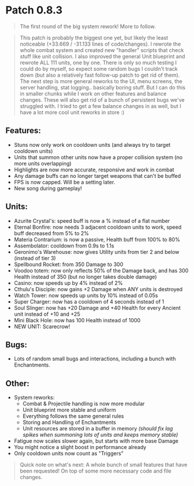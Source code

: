 # Patch 0.8.3
> The first round of the big system rework! More to follow.

> This patch is probably the biggest one yet, but likely the least noticeable (+33.669 / -31.133 lines of code/changes). I rewrote the whole combat system and created new "handler" scripts that check stuff like unit collision. I also improved the general Unit blueprint and rewrote ALL 111 units, one by one. There is only so much testing I could do by myself, so expect some random bugs I couldn't track down (but also a relatively fast follow-up patch to get rid of them).
> The next step is more general reworks to the UI, menu screens, the server handling, stat logging.. basically boring stuff. But I can do this in smaller chunks while I work on other features and balance changes. These will also get rid of a bunch of persistent bugs we've struggled with. I tried to get a few balance changes in as well, but I have a lot more cool unit reworks in store :)
## Features:
- Stuns now only work on cooldown units (and always try to target cooldown units)
- Units that summon other units now have a proper collision system (no more units overlapping)
- Highlights are now more accurate, responsive and work in combat
- Any damage buffs can no longer target weapons that can't be buffed
- FPS is now capped. Will be a setting later.
- New song during gameplay!

## Units:
- Azurite Crystal's: speed buff is now a % instead of a flat number
- Eternal Bonfire: now needs 3 adjacent cooldown units to work, speed buff decreased from 5% to 2%
- Materia Contrarium: is now a passive, Health buff from 100% to 80%
- Assembolator: cooldown from 0.9s to 1.1s
- Geronimo's Warehouse: now gives Utility units from tier 2 and below (instead of tier 3)
- Spellbound Rocket: from 350 Damage to 300
- Voodoo totem: now only reflects 50% of the Damage back, and has 300 Health instead of 350 (but no longer takes double damage)
- Casino: now speeds up by 4% instead of 2%
- Cthulu's Disciple: now gains +2 Damage when ANY units is destroyed
- Watch Tower: now speeds up units by 10% instead of 0.05s
- Super Charger: now has a cooldown of 4 seconds instead of 1
- Soul Slinger: now has +20 Damage and +40 Health for every Ancient unit instead of +10 and +25
- Mini Black Hole: now has 100 Health instead of 1000
- NEW UNIT: Scarecrow!

## Bugs:
- Lots of random small bugs and interactions, including a bunch with Enchantments.

## Other:
- System reworks:
  - Combat & Projectile handling is now more modular
  - Unit blueprint more stable and uniform
  - Everything follows the same general rules
  - Storing and Handling of Enchantments
  - Unit resources are stored in a buffer in memory *(should fix lag spikes when summoning lots of units and keeps memory stable)*
- Fatigue now scales slower again, but starts with more base Damage
- You might notice a slight boost in performance already
- Only cooldown units now count as "Triggers"

> Quick note on what's next: A whole bunch of small features that have been requested! On top of some more necessary code and file changes.